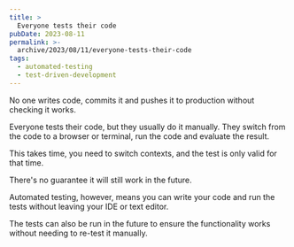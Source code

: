 ```yaml
---
title: >
  Everyone tests their code
pubDate: 2023-08-11
permalink: >-
  archive/2023/08/11/everyone-tests-their-code
tags:
  - automated-testing
  - test-driven-development
---
```


No one writes code, commits it and pushes it to production without checking it works.

Everyone tests their code, but they usually do it manually. They switch from the code to a browser or terminal, run the code and evaluate the result.

This takes time, you need to switch contexts, and the test is only valid for that time.

There's no guarantee it will still work in the future.

Automated testing, however, means you can write your code and run the tests without leaving your IDE or text editor.

The tests can also be run in the future to ensure the functionality works without needing to re-test it manually.
